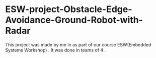 # ESW-project-Obstacle-Edge-Avoidance-Ground-Robot-with-Radar
This project was made by me in as part of our course  ESW(Embedded Systems Workshop) . It was done in teams of 4 .
